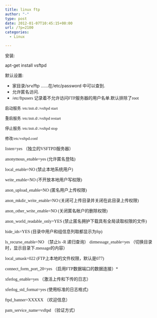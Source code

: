 ```yaml
---
title: linux ftp
author: "-"
type: post
date: 2012-01-07T10:45:15+00:00
url: /?p=2100
categories:
  - Linux

---
```

安装:

apt-get install vsftpd

默认设置:

  * 家目录/srv/ftp ......在/etc/password 中可以查到.
  * 允许匿名访问.
  * <span style="font-family: 'Times New Roman';">/etc/ftpusers 记录着不允许访问<span style="font-family: 'Times New Roman';">FTP服务器的用户名单<span style="font-family: 'Times New Roman';">.默认排除了<span style="font-family: 'Times New Roman';">root

<span style="font-size: small;">启动服务<span style="font-family: 'Times New Roman';"> /etc/init.d/./vsftpd start

<span style="font-size: small;">重启服务<span style="font-family: 'Times New Roman';"> /etc/init.d/./vsftpd restart

<span style="font-size: small;">停止服务<span style="font-family: 'Times New Roman';"> /etc/init.d/./vsftpd stop


<span style="font-size: small;">修改<span style="font-family: 'Times New Roman';">/etc/vsftpd.conf


<span style="font-family: 宋体;">listen=yes （独立的VSFTPD服务器）


<span style="font-family: 宋体;">anonymous_enable=yes (允许匿名登陆)


<span style="font-family: 宋体;">local_enable=NO (禁止本地系统用户)


<span style="font-family: 宋体;">write_enable=NO (不开放本地用户写权限)


<span style="font-family: 宋体;">anon_upload_enable=NO (匿名用户上传权限)


<span style="font-family: 宋体;">anon_mkdir_write_enable=NO (关闭可上传目录并关闭在此目录上传权限)


<span style="font-family: 宋体;">anon_other_write_enable=NO (关闭匿名帐户的删除权限)


<span style="font-family: 宋体;">anon_world_readable_only=YES (禁止匿名拥护下载具有全局读取权限的文件)


<span style="font-family: 宋体;">hide_ids=YES (目录中用户和组信息列取都显示为ftp)


<span style="font-family: 宋体;">ls_recurse_enable=NO <span style="font-family: 宋体;">（禁止ls -R 递归查询）
<span style="font-family: 宋体;">dirmessage_enable=yes <span style="font-family: 宋体;">（切换目录时，显示目录下.message的内容）


<span style="font-family: 宋体;">local_umask=022 (FTP上本地的文件权限，默认是077)


<span style="font-family: 宋体;">connect_form_port_20=yes （启用FTP数据端口的数据连接）*


<span style="font-family: 宋体;">xferlog_enable=yes （激活上传和下传的日志）


<span style="font-family: 宋体;">xferlog_std_format=yes (使用标准的日志格式)


<span style="font-family: 宋体;">ftpd_banner=XXXXX （欢迎信息）


<span style="font-family: 宋体;">pam_service_name=vsftpd （验证方式）

<span style="font-family: 'Times New Roman'; font-size: small;"> 